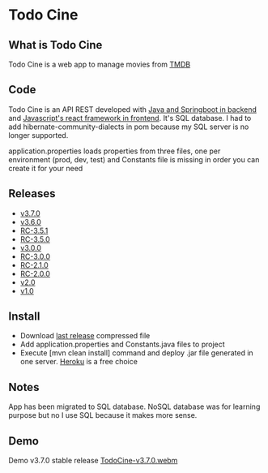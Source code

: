 # Todo Cine

## What is Todo Cine

Todo Cine is a web app to manage movies from [TMDB](https://www.themoviedb.org/) 

## Code

Todo Cine is an API REST developed with [Java and Springboot in backend](https://github.com/abeltran10/todocine_backend) and [Javascript's react framework in frontend](https://github.com/abeltran10/todo_cine_frontend). It's SQL database. I had to add hibernate-community-dialects in pom because my SQL server is no longer supported.


application.properties loads properties from three files, one per environment (prod, dev, test) and Constants file is missing in order you can create it for your need

## Releases
- [v3.7.0](https://github.com/abeltran10/todocine_backend/releases/tag/v3.7.0)
- [v3.6.0](https://github.com/abeltran10/todocine_backend/releases/tag/v3.6.0)
- [RC-3.5.1](https://github.com/abeltran10/todocine_backend/releases/tag/RC-3.5.1)
- [RC-3.5.0](https://github.com/abeltran10/todocine_backend/releases/tag/RC-3.5.0)
- [v3.0.0](https://github.com/abeltran10/todocine_backend/releases/tag/v3.0.0)
- [RC-3.0.0](https://github.com/abeltran10/todocine_backend/releases/tag/RC-3.0.0)
- [RC-2.1.0](https://github.com/abeltran10/todocine_backend/releases/tag/RC-2.1.0)
- [RC-2.0.0](https://github.com/abeltran10/todocine_backend/releases/tag/RC-2.0.0)
- [v2.0](https://github.com/abeltran10/todocine_backend/releases/tag/v2.0)
- [v1.0](https://github.com/abeltran10/todocine_backend/releases/tag/v1.0)

## Install

- Download [last release](https://github.com/abeltran10/todocine_backend/releases/tag/v3.7.0) compressed file 
- Add application.properties and Constants.java files to project
- Execute [mvn clean install] command and deploy .jar file generated in one server. [Heroku](https://heroku.com) is a free choice

## Notes
App has been migrated to SQL database. NoSQL database was for learning purpose but no I use SQL because it makes more sense.

## Demo

Demo v3.7.0 stable release
[TodoCine-v3.7.0.webm](https://github.com/user-attachments/assets/d0bb81a8-3d74-44c9-b8d8-fa5e0a5fe3dc)
















